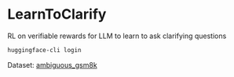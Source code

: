 # LearnToClarify
RL on verifiable rewards for LLM to learn to ask clarifying questions

```sh
huggingface-cli login
```

Dataset: [ambiguous_gsm8k](https://huggingface.co/datasets/Technoculture/ambiguous_gsm8k)
